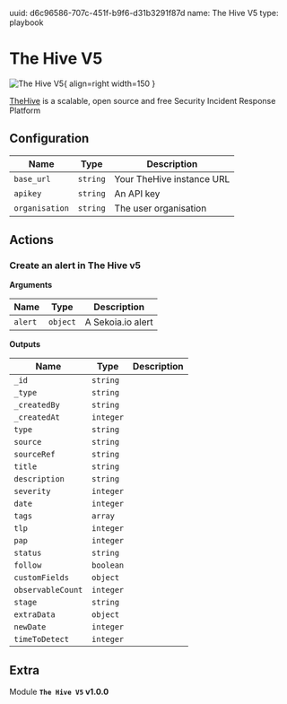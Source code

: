 uuid: d6c96586-707c-451f-b9f6-d31b3291f87d
name: The Hive V5
type: playbook

# The Hive V5

![The Hive V5](/assets/playbooks/library/the-hive-v5.png){ align=right width=150 }

[TheHive](https://thehive-project.org/) is a scalable, open source and free Security Incident Response Platform

## Configuration

| Name      |  Type   |  Description  |
| --------- | ------- | --------------------------- |
| `base_url` | `string` | Your TheHive instance URL |
| `apikey` | `string` | An API key |
| `organisation` | `string` | The user organisation |

## Actions

### Create an alert in The Hive v5



**Arguments**

| Name      |  Type   |  Description  |
| --------- | ------- | --------------------------- |
| `alert` | `object` | A Sekoia.io alert |


**Outputs**

| Name      |  Type   |  Description  |
| --------- | ------- | --------------------------- |
| `_id` | `string` |  |
| `_type` | `string` |  |
| `_createdBy` | `string` |  |
| `_createdAt` | `integer` |  |
| `type` | `string` |  |
| `source` | `string` |  |
| `sourceRef` | `string` |  |
| `title` | `string` |  |
| `description` | `string` |  |
| `severity` | `integer` |  |
| `date` | `integer` |  |
| `tags` | `array` |  |
| `tlp` | `integer` |  |
| `pap` | `integer` |  |
| `status` | `string` |  |
| `follow` | `boolean` |  |
| `customFields` | `object` |  |
| `observableCount` | `integer` |  |
| `stage` | `string` |  |
| `extraData` | `object` |  |
| `newDate` | `integer` |  |
| `timeToDetect` | `integer` |  |


## Extra

Module **`The Hive V5` v1.0.0**